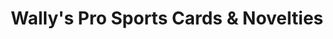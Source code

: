 ---
title: "Wally's Pro Sports Cards & Novelties"
url: /vancouver/wallys-pro-sports-cards-and-novelties/
shop: collector
---